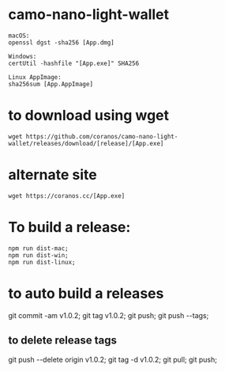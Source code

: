 # camo-nano-light-wallet

    macOS:
    openssl dgst -sha256 [App.dmg]

    Windows:
    certUtil -hashfile "[App.exe]" SHA256

    Linux AppImage:
    sha256sum [App.AppImage]

# to download using wget

    wget https://github.com/coranos/camo-nano-light-wallet/releases/download/[release]/[App.exe]

# alternate site

    wget https://coranos.cc/[App.exe]

# To build a release:

    npm run dist-mac;
    npm run dist-win;
    npm run dist-linux;

# to auto build a releases

  git commit -am v1.0.2;
  git tag v1.0.2;
  git push;
  git push --tags;
## to delete release tags
  git push --delete origin v1.0.2;
  git tag -d v1.0.2;
  git pull;
  git push;
